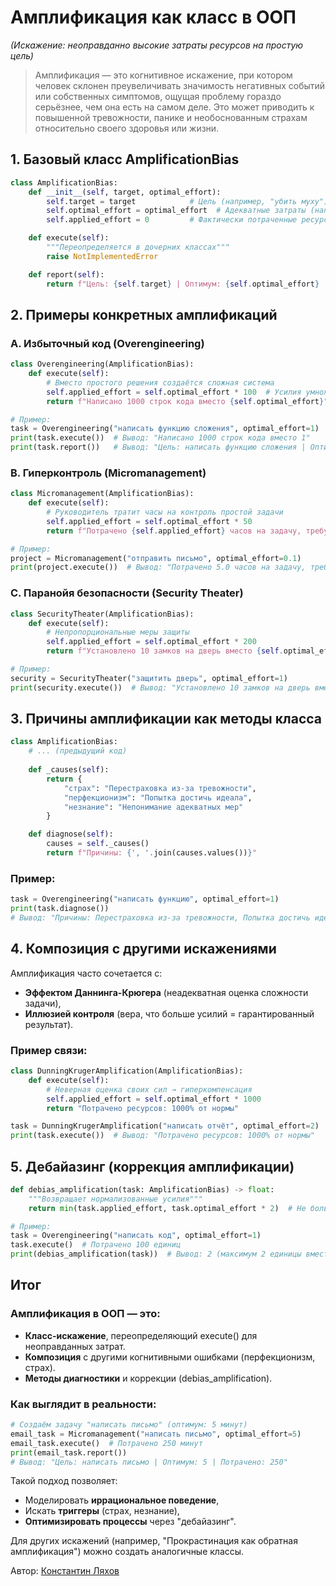 # Амплификация как класс в ООП
*(Искажение: неоправданно высокие затраты ресурсов на простую цель)*

> Амплификация — это когнитивное искажение, при котором человек склонен преувеличивать значимость негативных событий или собственных симптомов, ощущая проблему гораздо серьёзнее, чем она есть на самом деле. Это может приводить к повышенной тревожности, панике и необоснованным страхам относительно своего здоровья или жизни.

## 1. Базовый класс AmplificationBias

```Python
class AmplificationBias:
    def __init__(self, target, optimal_effort):
        self.target = target            # Цель (например, "убить муху")
        self.optimal_effort = optimal_effort  # Адекватные затраты (например, 1 единица)
        self.applied_effort = 0         # Фактически потраченные ресурсы

    def execute(self):
        """Переопределяется в дочерних классах"""
        raise NotImplementedError

    def report(self):
        return f"Цель: {self.target} | Оптимум: {self.optimal_effort} | Потрачено: {self.applied_effort}"
```

## 2. Примеры конкретных амплификаций

### A. Избыточный код (Overengineering)

```Python
class Overengineering(AmplificationBias):
    def execute(self):
        # Вместо простого решения создаётся сложная система
        self.applied_effort = self.optimal_effort * 100  # Усилия умножены на 100
        return f"Написано 1000 строк кода вместо {self.optimal_effort}"

# Пример:
task = Overengineering("написать функцию сложения", optimal_effort=1)
print(task.execute())  # Вывод: "Написано 1000 строк кода вместо 1"
print(task.report())   # Вывод: "Цель: написать функцию сложения | Оптимум: 1 | Потрачено: 100"
```

### B. Гиперконтроль (Micromanagement)

```Python
class Micromanagement(AmplificationBias):
    def execute(self):
        # Руководитель тратит часы на контроль простой задачи
        self.applied_effort = self.optimal_effort * 50
        return f"Потрачено {self.applied_effort} часов на задачу, требующую {self.optimal_effort}"

# Пример:
project = Micromanagement("отправить письмо", optimal_effort=0.1)
print(project.execute())  # Вывод: "Потрачено 5.0 часов на задачу, требующую 0.1"
```

### C. Паранойя безопасности (Security Theater)

```Python
class SecurityTheater(AmplificationBias):
    def execute(self):
        # Непропорциональные меры защиты
        self.applied_effort = self.optimal_effort * 200
        return f"Установлено 10 замков на дверь вместо {self.optimal_effort}"

# Пример:
security = SecurityTheater("защитить дверь", optimal_effort=1)
print(security.execute())  # Вывод: "Установлено 10 замков на дверь вместо 1"
```

## 3. Причины амплификации как методы класса

```Python
class AmplificationBias:
    # ... (предыдущий код)
    
    def _causes(self):
        return {
            "страх": "Перестраховка из-за тревожности",
            "перфекционизм": "Попытка достичь идеала",
            "незнание": "Непонимание адекватных мер"
        }

    def diagnose(self):
        causes = self._causes()
        return f"Причины: {', '.join(causes.values())}"
```

### Пример:

```Python
task = Overengineering("написать функцию", optimal_effort=1)
print(task.diagnose())  
# Вывод: "Причины: Перестраховка из-за тревожности, Попытка достичь идеала, Непонимание адекватных мер"
```

## 4. Композиция с другими искажениями

Амплификация часто сочетается с:
- **Эффектом Даннинга-Крюгера** (неадекватная оценка сложности задачи),
- **Иллюзией контроля** (вера, что больше усилий = гарантированный результат).

### Пример связи:

```Python
class DunningKrugerAmplification(AmplificationBias):
    def execute(self):
        # Неверная оценка своих сил → гиперкомпенсация
        self.applied_effort = self.optimal_effort * 1000
        return "Потрачено ресурсов: 1000% от нормы"

task = DunningKrugerAmplification("написать отчёт", optimal_effort=2)
print(task.execute())  # Вывод: "Потрачено ресурсов: 1000% от нормы"
```

## 5. Дебайазинг (коррекция амплификации)

```Python
def debias_amplification(task: AmplificationBias) -> float:
    """Возвращает нормализованные усилия"""
    return min(task.applied_effort, task.optimal_effort * 2)  # Не больше 2x от оптимума

# Пример:
task = Overengineering("написать код", optimal_effort=1)
task.execute()  # Потрачено 100 единиц
print(debias_amplification(task))  # Вывод: 2 (максимум 2 единицы вместо 100)
```

## Итог

### Амплификация в ООП — это:

- **Класс-искажение**, переопределяющий execute() для неоправданных затрат.
- **Композиция** с другими когнитивными ошибками (перфекционизм, страх).
- **Методы диагностики** и коррекции (debias_amplification).

### Как выглядит в реальности:

```Python
# Создаём задачу "написать письмо" (оптимум: 5 минут)
email_task = Micromanagement("написать письмо", optimal_effort=5)
email_task.execute()  # Потрачено 250 минут
print(email_task.report())  
# Вывод: "Цель: написать письмо | Оптимум: 5 | Потрачено: 250"
```

Такой подход позволяет:

- Моделировать **иррациональное поведение**,
- Искать **триггеры** (страх, незнание),
- **Оптимизировать процессы** через "дебайазинг".

Для других искажений (например, "Прокрастинация как обратная амплификация") можно создать аналогичные классы.

Автор: [Константин Ляхов](https://orcid.org/0009-0006-7286-4803)
